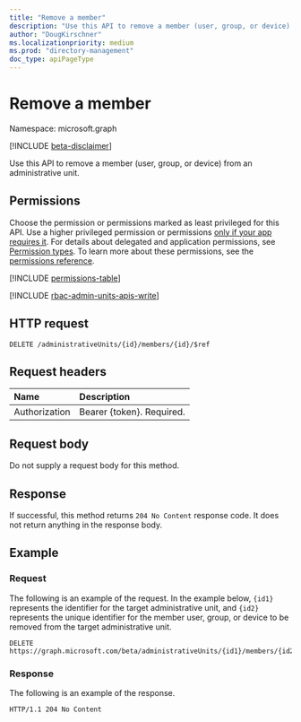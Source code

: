 ```yaml
---
title: "Remove a member"
description: "Use this API to remove a member (user, group, or device) from an administrative unit."
author: "DougKirschner"
ms.localizationpriority: medium
ms.prod: "directory-management"
doc_type: apiPageType
---
```


# Remove a member

Namespace: microsoft.graph

[!INCLUDE [beta-disclaimer](../../includes/beta-disclaimer.md)]

Use this API to remove a member (user, group, or device) from an administrative unit.

## Permissions
Choose the permission or permissions marked as least privileged for this API. Use a higher privileged permission or permissions [only if your app requires it](/graph/permissions-overview#best-practices-for-using-microsoft-graph-permissions). For details about delegated and application permissions, see [Permission types](/graph/permissions-overview#permission-types). To learn more about these permissions, see the [permissions reference](/graph/permissions-reference).


<!-- { "blockType": "permissions", "name": "administrativeunit_delete_members" } -->
[!INCLUDE [permissions-table](../includes/permissions/administrativeunit-delete-members-permissions.md)]

[!INCLUDE [rbac-admin-units-apis-write](../includes/rbac-for-apis/rbac-admin-units-apis-write.md)]

## HTTP request
<!-- { "blockType": "ignored" } -->
```http
DELETE /administrativeUnits/{id}/members/{id}/$ref
```
## Request headers
| Name      |Description|
|:----------|:----------|
| Authorization  | Bearer {token}. Required. |

## Request body
Do not supply a request body for this method.

## Response

If successful, this method returns `204 No Content` response code. It does not return anything in the response body.

## Example
### Request
The following is an example of the request. In the example below, `{id1}` represents the identifier for the target administrative unit, and `{id2}` represents the unique identifier for the member user, group, or device to be removed from the target administrative unit. 

```msgraph-interactive
DELETE https://graph.microsoft.com/beta/administrativeUnits/{id1}/members/{id2}/$ref
```

### Response
The following is an example of the response.
 
```http
HTTP/1.1 204 No Content
```



